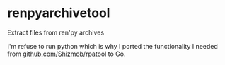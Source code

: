 # renpyarchivetool
Extract files from ren'py archives

I'm refuse to run python which is why I ported the functionality I needed from [github.com/Shizmob/rpatool](https://github.com/Shizmob/rpatool) to Go.
